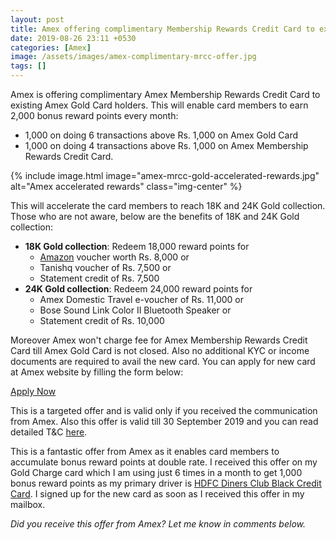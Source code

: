 ```yaml
---
layout: post
title: Amex offering complimentary Membership Rewards Credit Card to existing Gold Card holders
date: 2019-08-26 23:11 +0530
categories: [Amex]
image: /assets/images/amex-complimentary-mrcc-offer.jpg
tags: []
---
```


Amex is offering complimentary Amex Membership Rewards Credit Card to existing Amex Gold Card holders. This will enable card members to earn 2,000 bonus reward points every month:

- 1,000 on doing 6 transactions above Rs. 1,000 on Amex Gold Card
- 1,000 on doing 4 transactions above Rs. 1,000 on Amex Membership Rewards Credit Card.

{% include image.html image="amex-mrcc-gold-accelerated-rewards.jpg" alt="Amex accelerated rewards" class="img-center" %}

This will accelerate the card members to reach 18K and 24K Gold collection. Those who are not aware, below are the benefits of 18K and 24K Gold collection:

- **18K Gold collection**: Redeem 18,000 reward points for
  - [Amazon](https://l.cardinfo.in/amazon) voucher worth Rs. 8,000 or
  - Tanishq voucher of Rs. 7,500 or
  - Statement credit of Rs. 7,500
- **24K Gold collection**: Redeem 24,000 reward points for
  - Amex Domestic Travel e-voucher of Rs. 11,000 or
  - Bose Sound Link Color II Bluetooth Speaker or
  - Statement credit of Rs. 10,000

Moreover Amex won't charge fee for Amex Membership Rewards Credit Card till Amex Gold Card is not closed. Also no additional KYC or income documents are required to avail the new card. You can apply for new card at Amex website by filling the form below:

<a href="https://iforms.americanexpress.com/iFormsSecure/un/iforms.do?cuid=enrollment_en_IN&evtsrc=link&evttype=0&genCode=&campaignId=Membership%20Rewards%20Companion%20Card&TermsCondition=https://amex.kapsad.in/tnc/mrcc_companion_goldrcp.pdf" target="_blank" class="btn btn-lg btn-danger btn-block post-element mt-2" rel="noopener"><i class="ci-pen"></i> Apply Now</a>

This is a targeted offer and is valid only if you received the communication from Amex. Also this offer is valid till 30 September 2019 and you can read detailed T&C [here](https://amex.kapsad.in/tnc/mrcc_companion_goldrcp.pdf).

This is a fantastic offer from Amex as it enables card members to accumulate bonus reward points at double rate. I received this offer on my Gold Charge card which I am using just 6 times in a month to get 1,000 bonus reward points as my primary driver is [HDFC Diners Club Black Credit Card](/hdfc-diners-club-black-credit-card-review/). I signed up for the new card as soon as I received this offer in my mailbox.

_Did you receive this offer from Amex? Let me know in comments below._
